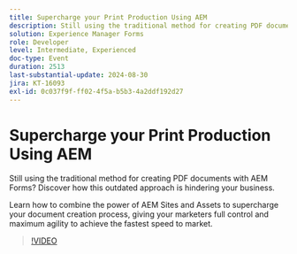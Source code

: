 ```yaml
---
title: Supercharge your Print Production Using AEM
description: Still using the traditional method for creating PDF documents with AEM Forms? Discover how this outdated approach is hindering your business. Learn how to combine the power of AEM Sites and Assets to supercharge your document creation process, giving your marketers full control and maximum agility to achieve the fastest speed to market.
solution: Experience Manager Forms
role: Developer
level: Intermediate, Experienced
doc-type: Event
duration: 2513
last-substantial-update: 2024-08-30
jira: KT-16093
exl-id: 0c037f9f-ff02-4f5a-b5b3-4a2ddf192d27
---
```

# Supercharge your Print Production Using AEM

Still using the traditional method for creating PDF documents with AEM Forms? Discover how this outdated approach is hindering your business.

Learn how to combine the power of AEM Sites and Assets to supercharge your document creation process, giving your marketers full control and maximum agility to achieve the fastest speed to market.

>[!VIDEO](https://video.tv.adobe.com/v/3433166/?learn=on)
